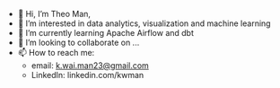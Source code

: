 - 👋 Hi, I’m Theo Man, 
- 👀 I’m interested in data analytics, visualization and machine learning
- 🌱 I’m currently learning Apache Airflow and dbt
- 💞️ I’m looking to collaborate on ...
- 📫 How to reach me: 
  * email: k.wai.man23@gmail.com
  * LinkedIn: linkedin.com/kwman

<!---
kwaiman/kwaiman is a ✨ special ✨ repository because its `README.md` (this file) appears on your GitHub profile.
You can click the Preview link to take a look at your changes.
--->
